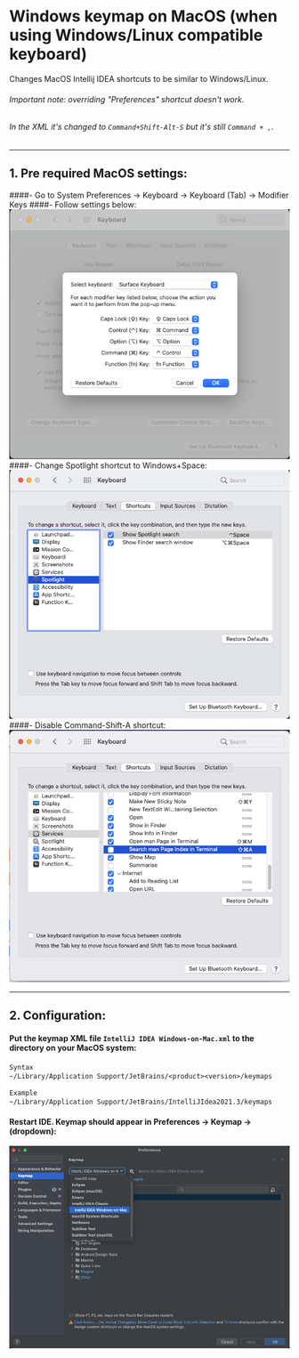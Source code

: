 # Windows keymap on MacOS (when using Windows/Linux compatible keyboard)
Changes MacOS Intellij IDEA shortcuts to be similar to Windows/Linux.
###### Important note: overriding "Preferences" shortcut doesn't work. 
###### In the XML it's changed to `Command+Shift-Alt-S` but it's still `Command + ,`.

---

## 1. Pre required MacOS settings:
####- Go to System Preferences -> Keyboard -> Keyboard (Tab) -> Modifier Keys
####- Follow settings below:
![mac-keyboard-settings](media/mac-keyboard-settings.png)
####- Change Spotlight shortcut to Windows+Space:
![spotlight-shortcut](media/spotlight-shortcut.png)
####- Disable Command-Shift-A shortcut:
![command-shift-a-shortcut.png](media/command-shift-a-shortcut.png)

---

## 2. Configuration:
#### Put the keymap XML file `IntelliJ IDEA Windows-on-Mac.xml` to the directory on your MacOS system:
```
Syntax
~/Library/Application Support/JetBrains/<product><version>/keymaps
```
```
Example
~/Library/Application Support/JetBrains/IntelliJIdea2021.3/keymaps
```

#### Restart IDE. Keymap should appear in Preferences -> Keymap -> (dropdown):
![preferences-keymap](media/preferences-keymap.png)
